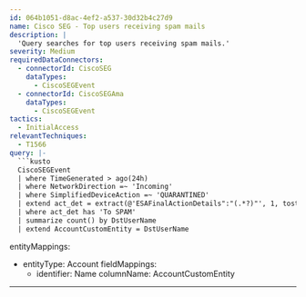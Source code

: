 ```yaml
---
id: 064b1051-d8ac-4ef2-a537-30d32b4c27d9
name: Cisco SEG - Top users receiving spam mails
description: |
  'Query searches for top users receiving spam mails.'
severity: Medium
requiredDataConnectors:
  - connectorId: CiscoSEG
    dataTypes:
      - CiscoSEGEvent
  - connectorId: CiscoSEGAma
    dataTypes:
      - CiscoSEGEvent
tactics:
  - InitialAccess
relevantTechniques:
  - T1566
query: |-
  ```kusto
  CiscoSEGEvent
  | where TimeGenerated > ago(24h)
  | where NetworkDirection =~ 'Incoming'
  | where SimplifiedDeviceAction =~ 'QUARANTINED'
  | extend act_det = extract(@'ESAFinalActionDetails":"(.*?)"', 1, tostring(AdditionalFields))
  | where act_det has 'To SPAM'
  | summarize count() by DstUserName
  | extend AccountCustomEntity = DstUserName
  ```
entityMappings:
  - entityType: Account
    fieldMappings:
      - identifier: Name
        columnName: AccountCustomEntity
---
```


